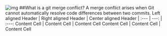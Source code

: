 ![img](https://ihatetomatoes.net/wp-content/uploads/2020/05/img_merge-conflict.png)
##What is a git merge conflict? A merge conflict arises when Git cannot automatically resolve code differences between two commits.
Left aligned Header | Right aligned Header | Center aligned Header
| :--- | ---: | :---:
Content Cell  | Content Cell | Content Cell
Content Cell  | Content Cell | Content Cell
